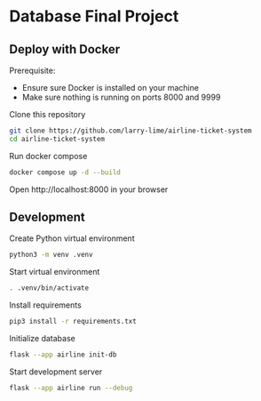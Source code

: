 # Database Final Project

## Deploy with Docker

Prerequisite:

- Ensure sure Docker is installed on your machine
- Make sure nothing is running on ports 8000 and 9999

Clone this repository

```bash
git clone https://github.com/larry-lime/airline-ticket-system
cd airline-ticket-system
```

Run docker compose

```bash
docker compose up -d --build
```

Open http://localhost:8000 in your browser

## Development

Create Python virtual environment

```bash
python3 -m venv .venv
```

Start virtual environment

```bash
. .venv/bin/activate
```

Install requirements

```bash
pip3 install -r requirements.txt
```

Initialize database

```bash
flask --app airline init-db
```

Start development server

```bash
flask --app airline run --debug
```
